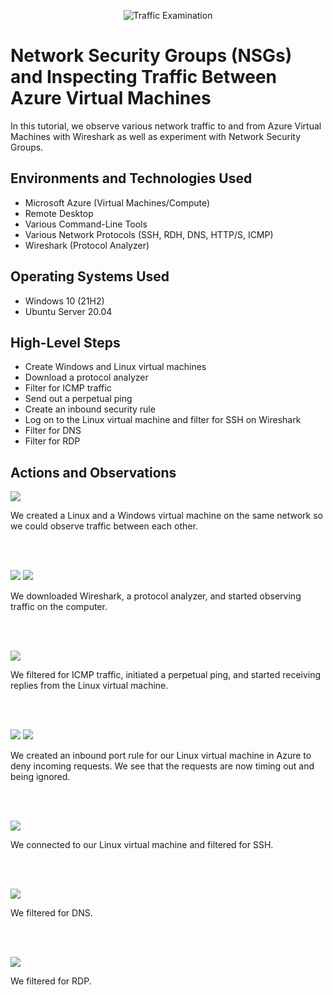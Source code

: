<p align="center">
<img src="https://i.imgur.com/Ua7udoS.png" alt="Traffic Examination"/>
</p>

<h1>Network Security Groups (NSGs) and Inspecting Traffic Between Azure Virtual Machines</h1>
In this tutorial, we observe various network traffic to and from Azure Virtual Machines with Wireshark as well as experiment with Network Security Groups. <br />


<h2>Environments and Technologies Used</h2>

- Microsoft Azure (Virtual Machines/Compute)
- Remote Desktop
- Various Command-Line Tools
- Various Network Protocols (SSH, RDH, DNS, HTTP/S, ICMP)
- Wireshark (Protocol Analyzer)

<h2>Operating Systems Used </h2>

- Windows 10 (21H2)
- Ubuntu Server 20.04

<h2>High-Level Steps</h2>

- Create Windows and Linux virtual machines
- Download a protocol analyzer 
- Filter for ICMP traffic 
- Send out a perpetual ping
- Create an inbound security rule 
- Log on to the Linux virtual machine and filter for SSH on Wireshark
- Filter for DNS
- Filter for RDP

<h2>Actions and Observations</h2>

<p>
<img src="https://scontent-lga3-2.xx.fbcdn.net/v/t1.15752-9/462546698_1532769527599755_5436332455491231297_n.png?_nc_cat=105&ccb=1-7&_nc_sid=9f807c&_nc_ohc=Y2Wp9RkLZJQQ7kNvgFbo_nj&_nc_zt=23&_nc_ht=scontent-lga3-2.xx&oh=03_Q7cD1QF-cnQjqWVjjb-j-4X1Ts82OkGIeTVG3INkVO6Ey1HPOg&oe=676400DB"/>
</p>
<p>
We created a Linux and a Windows virtual machine on the same network so we could observe traffic between each other. 
</p>
<br />
<br />
<p>
<img src="https://scontent-lga3-1.xx.fbcdn.net/v/t1.15752-9/462547701_865569982375316_464831406093664846_n.png?_nc_cat=108&ccb=1-7&_nc_sid=9f807c&_nc_ohc=YsaV1F16og0Q7kNvgGmumIp&_nc_zt=23&_nc_ht=scontent-lga3-1.xx&oh=03_Q7cD1QHVuTJXMgWRWBjA4P_dN5wpOydKs8x8a4N4aA4NndfQyg&oe=6763F4E6"/>
<img src="https://scontent-lga3-2.xx.fbcdn.net/v/t1.15752-9/462542524_1405934143699130_2291762641591403772_n.png?_nc_cat=100&ccb=1-7&_nc_sid=9f807c&_nc_ohc=mILDAqVf3VAQ7kNvgH9YzXW&_nc_ht=scontent-lga3-2.xx&_nc_gid=A9TRwuGQcF22EV-CEymANH6&oh=03_Q7cD1QGUb-AEX0zTBYnOSx3D39qCApF09mBNqUwjDmknXdKygg&oe=6733283F"/>
</p>
<p>
We downloaded Wireshark, a protocol analyzer, and started observing traffic on the computer.
</p>
<br />
<br />
<p>
<img src="https://scontent-lga3-2.xx.fbcdn.net/v/t1.15752-9/462041292_1078707823865198_7710343445828787921_n.png?_nc_cat=105&ccb=1-7&_nc_sid=9f807c&_nc_ohc=jPaKa8WiX2wQ7kNvgHUjjPP&_nc_ht=scontent-lga3-2.xx&_nc_gid=AknKDGaSMPzMxIs6m2zFGQv&oh=03_Q7cD1QG2x8ljNMoSGaVja6HsDoV8jeyreMvSB4eBf6J0Lkmg5w&oe=673353E3"/>
</p>
<p>
We filtered for ICMP traffic, initiated a perpetual ping, and started receiving replies from the Linux virtual machine. 
</p>
<br />
<br />
<p>
<img src="https://scontent-lga3-2.xx.fbcdn.net/v/t1.15752-9/462543021_1616316085945696_4570867840570373192_n.png?_nc_cat=105&ccb=1-7&_nc_sid=9f807c&_nc_ohc=NdPEFi3Z3lgQ7kNvgEvuYk2&_nc_ht=scontent-lga3-2.xx&_nc_gid=ASJlsmJFniigreI5skKyyu4&oh=03_Q7cD1QHMGnZgzPk5upi7CD57GTN4HbDy2m0Jgs4VnajorX0Bcg&oe=67333DBA"/>

<img src="https://scontent-lga3-2.xx.fbcdn.net/v/t1.15752-9/462567831_552622970489830_6102310246806097682_n.png?_nc_cat=101&ccb=1-7&_nc_sid=9f807c&_nc_ohc=YnHwbvvURNMQ7kNvgHFW9dU&_nc_ht=scontent-lga3-2.xx&_nc_gid=AX4KhUkcdsIG868Ji_ZAveV&oh=03_Q7cD1QG2RLf7ygG7ygNDcSTOeZpE7AohK5uUUpY9E444y_i2dg&oe=67334B05"/>

</p>
<p>
We created an inbound port rule for our Linux virtual machine in Azure to deny incoming requests. We see that the requests are now timing out and being ignored.
</p>
<br />
<br />
<p>
<img src="https://scontent-lga3-2.xx.fbcdn.net/v/t1.15752-9/462639026_1085569749852165_3156622879168093775_n.png?_nc_cat=101&ccb=1-7&_nc_sid=9f807c&_nc_ohc=EJtMqOO3mB0Q7kNvgFLqBnQ&_nc_ht=scontent-lga3-2.xx&_nc_gid=ANZkkAN6lGuj11HiKzAubIr&oh=03_Q7cD1QHDWVPHHlU8QhnMe56rfaLfLWdXLGkfYdO9FK64dcu7NA&oe=6734FBAA"/>
</p>
<p>
We connected to our Linux virtual machine and filtered for SSH. 
</p>
<br />
<br />
<p>
<img src="https://scontent-lga3-1.xx.fbcdn.net/v/t1.15752-9/462539840_1050355300170841_2499457334563325859_n.png?_nc_cat=102&ccb=1-7&_nc_sid=9f807c&_nc_ohc=NdhcGkN1veQQ7kNvgGLSg5u&_nc_ht=scontent-lga3-1.xx&_nc_gid=AaAaEIdQiNam4YE_ZM3ed0M&oh=03_Q7cD1QFayGGyexi3A9APUGfAnsVJBpzC7uCo_rHE2Bkm7kHkwQ&oe=6735227D"/>
</p>
<p>
We filtered for DNS. 
</p>
<br />
<br />
<p>
<img src="https://scontent-lga3-1.xx.fbcdn.net/v/t1.15752-9/462540281_556518583724149_4773454699472645203_n.png?_nc_cat=103&ccb=1-7&_nc_sid=9f807c&_nc_ohc=FKDA7piLw2sQ7kNvgG2F7n7&_nc_ht=scontent-lga3-1.xx&_nc_gid=A-36XImvw4MaPyR_7jzt4RD&oh=03_Q7cD1QGIKzQ4U6j34kGtetV0bcb3DmyjqBuQKVtKsM5dDkUAXA&oe=673528F1"/>
</p>
<p>
We filtered for RDP. 
</p>
<br />





